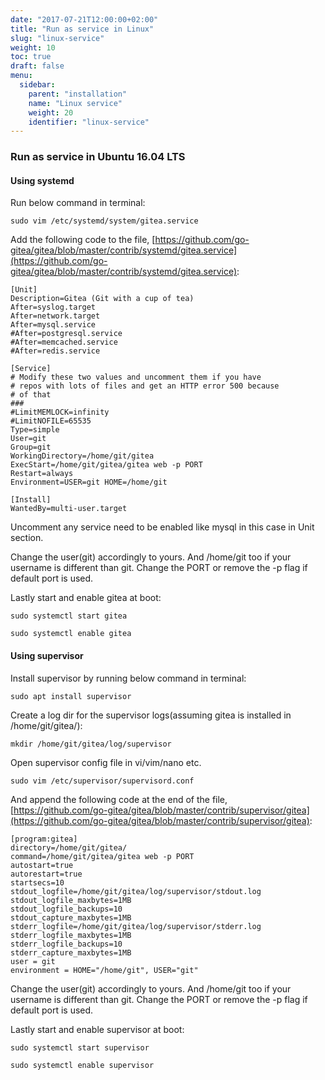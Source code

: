 ```yaml
---
date: "2017-07-21T12:00:00+02:00"
title: "Run as service in Linux"
slug: "linux-service"
weight: 10
toc: true
draft: false
menu:
  sidebar:
    parent: "installation"
    name: "Linux service"
    weight: 20
    identifier: "linux-service"
---
```


### Run as service in Ubuntu 16.04 LTS  
 
#### Using systemd  

Run below command in terminal:  
```
sudo vim /etc/systemd/system/gitea.service
```  

Add the following code to the file, [https://github.com/go-gitea/gitea/blob/master/contrib/systemd/gitea.service](https://github.com/go-gitea/gitea/blob/master/contrib/systemd/gitea.service):  
```
[Unit]
Description=Gitea (Git with a cup of tea)
After=syslog.target
After=network.target
After=mysql.service
#After=postgresql.service
#After=memcached.service
#After=redis.service

[Service]
# Modify these two values and uncomment them if you have
# repos with lots of files and get an HTTP error 500 because
# of that
###
#LimitMEMLOCK=infinity
#LimitNOFILE=65535
Type=simple
User=git
Group=git
WorkingDirectory=/home/git/gitea
ExecStart=/home/git/gitea/gitea web -p PORT
Restart=always
Environment=USER=git HOME=/home/git

[Install]
WantedBy=multi-user.target
```  

Uncomment any service need to be enabled like mysql in this case in Unit section.  

Change the user(git) accordingly to yours. And /home/git too if your username is different than git. Change the PORT or remove the -p flag if default port is used.  

Lastly start and enable gitea at boot:  
```
sudo systemctl start gitea
```  
```
sudo systemctl enable gitea
```  


#### Using supervisor  

Install supervisor by running below command in terminal:  
```
sudo apt install supervisor
```  

Create a log dir for the supervisor logs(assuming gitea is installed in /home/git/gitea/):  
```
mkdir /home/git/gitea/log/supervisor
```  

Open supervisor config file in vi/vim/nano etc.  
```
sudo vim /etc/supervisor/supervisord.conf
```  

And append the following code at the end of the file, [https://github.com/go-gitea/gitea/blob/master/contrib/supervisor/gitea](https://github.com/go-gitea/gitea/blob/master/contrib/supervisor/gitea):  
```
[program:gitea]
directory=/home/git/gitea/
command=/home/git/gitea/gitea web -p PORT
autostart=true
autorestart=true
startsecs=10
stdout_logfile=/home/git/gitea/log/supervisor/stdout.log
stdout_logfile_maxbytes=1MB
stdout_logfile_backups=10
stdout_capture_maxbytes=1MB
stderr_logfile=/home/git/gitea/log/supervisor/stderr.log
stderr_logfile_maxbytes=1MB
stderr_logfile_backups=10
stderr_capture_maxbytes=1MB
user = git
environment = HOME="/home/git", USER="git"
```  

Change the user(git) accordingly to yours. And /home/git too if your username is different than git. Change the PORT or remove the -p flag if default port is used.  

Lastly start and enable supervisor at boot:  
```
sudo systemctl start supervisor
```  
```
sudo systemctl enable supervisor
```  
